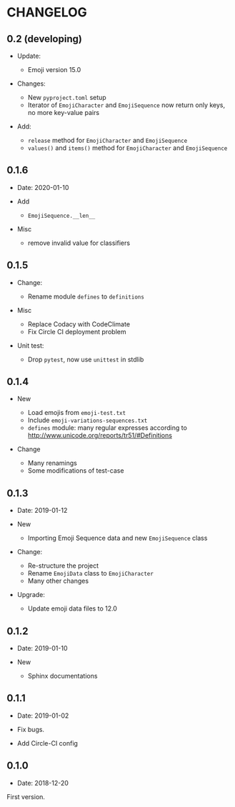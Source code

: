 # CHANGELOG

## 0.2 (developing)

- Update:
  - Emoji version 15.0

- Changes:
  - New `pyproject.toml` setup
  - Iterator of `EmojiCharacter` and `EmojiSequence` now return only keys, no more key-value pairs

- Add:
  - `release` method for `EmojiCharacter` and `EmojiSequence`
  - `values()` and `items()` method for `EmojiCharacter` and `EmojiSequence`

## 0.1.6

- Date: 2020-01-10

- Add
  - `EmojiSequence.__len__`

- Misc
  - remove invalid value for classifiers

## 0.1.5

- Change:
  - Rename module `defines` to `definitions`

- Misc
  - Replace Codacy with CodeClimate
  - Fix Circle CI deployment problem

- Unit test:
  - Drop `pytest`, now use `unittest` in stdlib

## 0.1.4

- New
  - Load emojis from `emoji-test.txt`
  - Include `emoji-variations-sequences.txt`
  - `defines` module: many regular expresses according to <http://www.unicode.org/reports/tr51/#Definitions>

- Change
  - Many renamings
  - Some modifications of test-case

## 0.1.3

- Date: 2019-01-12

- New
  - Importing Emoji Sequence data and new `EmojiSequence` class

- Change:
  - Re-structure the project
  - Rename `EmojiData` class to `EmojiCharacter`
  - Many other changes

- Upgrade:
  - Update emoji data files to 12.0

## 0.1.2

- Date: 2019-01-10

- New
  - Sphinx documentations

## 0.1.1

- Date: 2019-01-02

- Fix bugs.
- Add Circle-CI config

## 0.1.0

- Date: 2018-12-20

First version.

